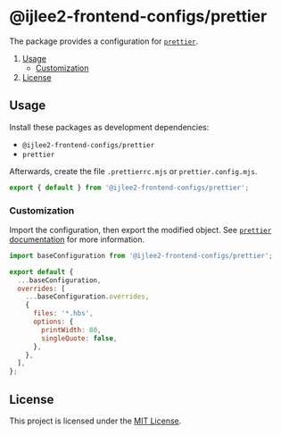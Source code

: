 # @ijlee2-frontend-configs/prettier

The package provides a configuration for [`prettier`](https://prettier.io/docs/options.html).

1. [Usage](#usage)
    - [Customization](#customization)
1. [License](#license)


## Usage

Install these packages as development dependencies:

- `@ijlee2-frontend-configs/prettier`
- `prettier`

Afterwards, create the file `.prettierrc.mjs` or `prettier.config.mjs`.

```js
export { default } from '@ijlee2-frontend-configs/prettier';
```


### Customization

Import the configuration, then export the modified object. See [`prettier` documentation](https://prettier.io/docs/sharing-configurations#extending-a-sharable-config) for more information.

```js
import baseConfiguration from '@ijlee2-frontend-configs/prettier';

export default {
  ...baseConfiguration,
  overrides: [
    ...baseConfiguration.overrides,
    {
      files: '*.hbs',
      options: {
        printWidth: 80,
        singleQuote: false,
      },
    },
  ],
};
```


## License

This project is licensed under the [MIT License](./LICENSE.md).
